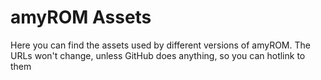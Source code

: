 # amyROM Assets

Here you can find the assets used by different versions of amyROM. The URLs won't change, unless GitHub does anything, so you can hotlink to them
